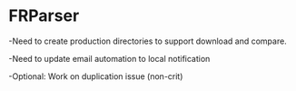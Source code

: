 # FRParser
-Need to create production directories to support download and compare.

-Need to update email automation to local notification

-Optional: Work on duplication issue (non-crit)
